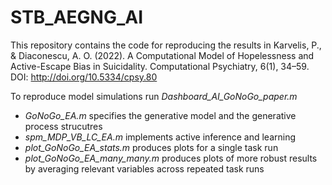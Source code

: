 # STB_AEGNG_AI

This repository contains the code for reproducing the results in Karvelis, P., & Diaconescu, A. O. (2022). A Computational Model of Hopelessness and Active-Escape Bias in Suicidality. Computational Psychiatry, 6(1), 34–59. DOI: http://doi.org/10.5334/cpsy.80


To reproduce model simulations run _Dashboard_AI_GoNoGo_paper.m_ 

- _GoNoGo_EA.m_ specifies the generative model and the generative process strucutres
- _spm_MDP_VB_LC_EA.m_ implements active inference and learning
- _plot_GoNoGo_EA_stats.m_ produces plots for a single task run
- _plot_GoNoGo_EA_many_many.m_ produces plots of more robust results by averaging relevant variables across repeated task runs
